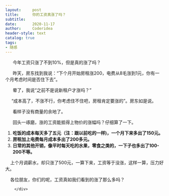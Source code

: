 ```yaml
---
layout:     post
title:      你的工资真涨了吗？
subtitle:   
date:       2020-11-17
author:     Coderidea
header-style: text
catalog: true
tags:
- 随感
--- 
```

<div class="postBody">
			<div id="cnblogs_post_body" class="blogpost-body"><p><span style="font-size:14px;">      今年工资只涨了不到10%，但是真的涨了吗？</span></p>
<p><span style="font-size:14px;">      昨天，房东找到我说：“下个月开始房租涨200，电费从8毛涨到1元，你有一个月考虑时间是否住下去”。</span></p>
<p><span style="font-size:14px;">      晕了，我说“之前不是说新租户才涨吗？”</span></p>
<p><span style="font-size:14px;">     “成本高了，不涨不行，你考虑住不住吧，房租肯定要涨的”。房东如是说。</span></p>
<p><span style="font-size:14px;">      看样子没有商量的余地了。</span></p>
<p><span style="font-size:14px;">      回头一琢磨，涨的工资能抵得上物价的涨幅吗？仔细算了一下。</span></p>
<ol><li><strong><span style="font-size:14px;">吃饭的成本每天多了五元（注：跟以前吃的一样)，一个月下来多出了150元。</span></strong></li>
<li><strong><span style="font-size:14px;">房租加上电费每月成本多出了200多元。</span></strong></li>
<li><strong><span style="font-size:14px;">日常的其他开销，像平时每天吃的水果，零食之类的，一下子也多出了100-200不等。   </span></strong></li>
</ol><p><span style="font-size:14px;">    上个月调薪水，却只涨了500元，一算下来，工资等于没涨，这样一算，压力好大。</span></p>
<p><span style="font-size:14px;">    各位朋友，你们的呢，工资真如我们看到的涨了那么多吗？</span></p></div><div id="MySignature"></div>
<div class="clear"></div>
<div id="blog_post_info_block">
<div id="BlogPostCategory"></div>
<div id="EntryTag"></div>
<div id="blog_post_info">
</div>
<div class="clear"></div>
<div id="post_next_prev"></div>
</div>


		</div>